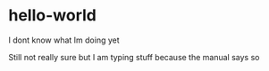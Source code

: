 # hello-world
I dont know what Im doing yet 

Still not really sure but I am typing stuff because the manual says so
